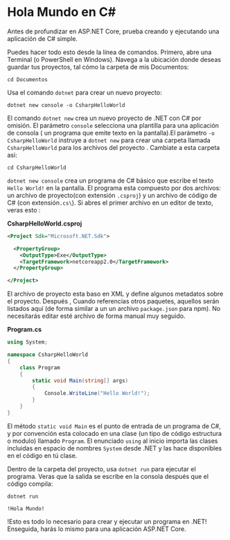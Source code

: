 # Hola Mundo en C\#
Antes de profundizar en ASP.NET Core, prueba creando y ejecutando una aplicación de C\# simple.

Puedes hacer todo esto desde la línea de comandos. Primero, abre una Terminal \(o PowerShell en Windows\). Navega a la ubicación donde deseas guardar tus proyectos, tal cómo la carpeta de mis Documentos:

```text
cd Documentos
```

Usa el comando `dotnet` para crear un nuevo proyecto:

```text
dotnet new console -o CsharpHelloWorld
```

El comando `dotnet new` crea un nuevo proyecto de .NET con C\# por omisión. El parámetro `console` selecciona una plantilla para una aplicación de consola \( un programa que emite texto en la pantalla\).El parámetro `-o CsharpHelloWorld` instruye a `dotnet new` para crear una carpeta llamada `CsharpHelloWorld` para los archivos del proyecto . Cambiate a esta carpeta asi:

```text
cd CsharpHelloWorld
```

`dotnet new console` crea un programa de C\# básico que escribe el texto `Hello World!` en la pantalla. El programa esta compuesto por dos archivos: un archivo de proyecto\(con extensión `.csproj`) y un archivo de código de C# (con extensión`.cs\`\). Si abres el primer archivo en un editor de texto, veras esto :

**CsharpHelloWorld.csproj**

```xml
<Project Sdk="Microsoft.NET.Sdk">

  <PropertyGroup>
    <OutputType>Exe</OutputType>
    <TargetFramework>netcoreapp2.0</TargetFramework>
  </PropertyGroup>

</Project>
```

El archivo de proyecto esta baso en XML y define algunos metadatos sobre el proyecto. Después , Cuando referencias otros paquetes, aquellos serán listados aquí \(de forma similar a un un archivo `package.json` para npm\). No necesitarás editar esté archivo de forma manual muy seguido.

**Program.cs**

```csharp
using System;

namespace CsharpHelloWorld
{
    class Program
    {
        static void Main(string[] args)
        {
            Console.WriteLine("Hello World!");
        }
    }
}
```

El método `static void Main` es el punto de entrada de un programa de C\#, y por convención esta colocado en una clase \(un tipo de código estructura o modulo\) llamado `Program`. El enunciado `using` al inicio importa las clases incluidas en espacio de nombres `System` desde .NET y las hace disponibles en el código en tú clase.

Dentro de la carpeta del proyecto, usa `dotnet run` para ejecutar el programa. Veras que la salida se escribe en la consola después que el código compila:

```text
dotnet run

!Hola Mundo!
```

!Esto es todo lo necesario para crear y ejecutar un programa en .NET! Enseguida, harás lo mismo para una aplicación ASP.NET Core.
